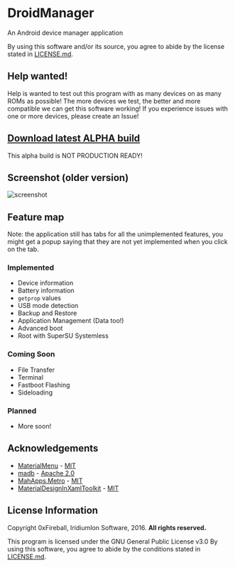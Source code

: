 # DroidManager

An Android device manager application

By using this software and/or its source, you agree to abide by the license stated in [LICENSE.md](LICENSE.md).

## Help wanted!

Help is wanted to test out this program with as many devices on as many ROMs as possible! The more devices we test, the better and more compatible we can get this software working! If you experience issues with one or more devices, please create an Issue!

## [Download latest ALPHA build](https://ci.appveyor.com/api/projects/0xFireball/droidmanager/artifacts/DroidManager/DroidManager.Windows/bin/DroidManager_bin.zip)

This alpha build is NOT PRODUCTION READY!

## Screenshot (older version)

![screenshot](https://iridiumion.xyz/projects/droidmanager/img/srec1.gif)

## Feature map

Note: the application still has tabs for all the unimplemented features, you might get a popup saying that they are not yet implemented when you click on the tab.

### Implemented

- Device information
- Battery information
- `getprop` values
- USB mode detection
- Backup and Restore
- Application Management (Data too!)
- Advanced boot
- Root with SuperSU Systemless

### Coming Soon

- File Transfer
- Terminal
- Fastboot Flashing
- Sideloading

### Planned

- More soon!

## Acknowledgements

- [MaterialMenu](https://github.com/beto-rodriguez/MaterialMenu) - [MIT](https://github.com/beto-rodriguez/MaterialMenu/blob/master/LICENSE.txt)
- [madb](https://github.com/quamotion/madb) - [Apache 2.0](https://github.com/quamotion/madb/blob/master/LICENSE)
- [MahApps.Metro](https://github.com/MahApps/MahApps.Metro) - [MIT](https://github.com/MahApps/MahApps.Metro/blob/develop/LICENSE)
- [MaterialDesignInXamlToolkit](https://github.com/ButchersBoy/MaterialDesignInXamlToolkit) - [MIT](https://github.com/ButchersBoy/MaterialDesignInXamlToolkit/blob/master/License)

## License Information

Copyright 0xFireball, IridiumIon Software, 2016. **All rights reserved.**

This program is licensed under the GNU General Public License v3.0
By using this software, you agree to abide by the conditions stated in [LICENSE.md](LICENSE.md).
